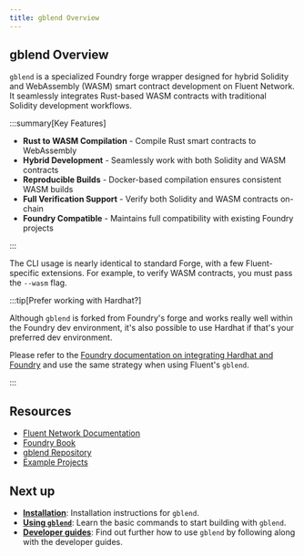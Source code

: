 ```yaml
---
title: gblend Overview
---
```


gblend Overview
---

`gblend` is a specialized Foundry forge wrapper designed for hybrid Solidity and WebAssembly (WASM) smart contract development on Fluent Network. It seamlessly integrates Rust-based WASM contracts with traditional Solidity development workflows.

:::summary[Key Features]

- **Rust to WASM Compilation** - Compile Rust smart contracts to WebAssembly
- **Hybrid Development** - Seamlessly work with both Solidity and WASM contracts
- **Reproducible Builds** - Docker-based compilation ensures consistent WASM builds
- **Full Verification Support** - Verify both Solidity and WASM contracts on-chain
- **Foundry Compatible** - Maintains full compatibility with existing Foundry projects

:::

The CLI usage is nearly identical to standard Forge, with a few Fluent-specific extensions. For example, to verify WASM contracts, you must pass the `--wasm` flag.

:::tip[Prefer working with Hardhat?]

Although `gblend` is forked from Foundry's forge and works really well within the Foundry dev environment, it's also possible to use Hardhat if that's your preferred dev environment.

Please refer to the [Foundry documentation on integrating Hardhat and Foundry](https://getfoundry.sh/config/hardhat#adding-foundry-to-a-hardhat-project) and use the same strategy when using Fluent's `gblend`.

:::

## Resources

- [Fluent Network Documentation](https://docs.fluent.xyz)
- [Foundry Book](https://book.getfoundry.sh)
- [gblend Repository](https://github.com/fluentlabs-xyz/gblend)
- [Example Projects](https://github.com/fluentlabs-xyz/examples)

## Next up

* **[Installation](installation.md)**: Installation instructions for `gblend`.
* **[Using `gblend`](usage.md)**: Learn the basic commands to start building with `gblend`.
* **[Developer guides](../developer-guides/building-a-blended-app/README.md)**: Find out further how to use `gblend` by following along with the developer guides.
